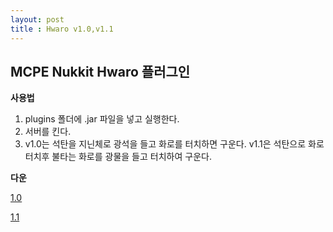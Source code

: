 ```yaml
---
layout: post
title : Hwaro v1.0,v1.1
---
```

## MCPE Nukkit Hwaro 플러그인

**사용법**
1. plugins 폴더에 .jar 파일을 넣고 실행한다.
2. 서버를 킨다.
3. v1.0는 석탄을 지닌체로 광석을 들고 화로를 터치하면 구운다. v1.1은 석탄으로 화로 터치후 불타는 화로를 광물을 들고 터치하여 구운다.

**다운**

[1.0](https://drive.google.com/file/d/0B96m0PsM0Emob0VvOHhzeDNsTnc/view?usp=drivesdk)

[1.1](https://drive.google.com/file/d/0B96m0PsM0EmoTnp5OWE5a21zVDA/view?usp=drivesdk)
